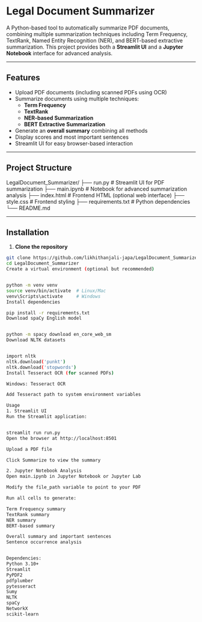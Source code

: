 # Legal Document Summarizer

A Python-based tool to automatically summarize PDF documents, combining multiple summarization techniques including Term Frequency, TextRank, Named Entity Recognition (NER), and BERT-based extractive summarization. This project provides both a **Streamlit UI** and a **Jupyter Notebook** interface for advanced analysis.

---

## Features

- Upload PDF documents (including scanned PDFs using OCR)  
- Summarize documents using multiple techniques:  
  - **Term Frequency**  
  - **TextRank**  
  - **NER-based Summarization**  
  - **BERT Extractive Summarization**  
- Generate an **overall summary** combining all methods  
- Display scores and most important sentences  
- Streamlit UI for easy browser-based interaction  

---

## Project Structure

LegalDocument_Summarizer/
├── run.py # Streamlit UI for PDF summarization
├── main.ipynb # Notebook for advanced summarization analysis
├── index.html # Frontend HTML (optional web interface)
├── style.css # Frontend styling
├── requirements.txt # Python dependencies
└── README.md

---

## Installation

1. **Clone the repository**

```bash
git clone https://github.com/likhithanjali-japa/LegalDocument_Summarizer.git
cd LegalDocument_Summarizer
Create a virtual environment (optional but recommended)


python -m venv venv
source venv/bin/activate  # Linux/Mac
venv\Scripts\activate     # Windows
Install dependencies

pip install -r requirements.txt
Download spaCy English model


python -m spacy download en_core_web_sm
Download NLTK datasets


import nltk
nltk.download('punkt')
nltk.download('stopwords')
Install Tesseract OCR (for scanned PDFs)

Windows: Tesseract OCR

Add Tesseract path to system environment variables

Usage
1. Streamlit UI
Run the Streamlit application:


streamlit run run.py
Open the browser at http://localhost:8501

Upload a PDF file

Click Summarize to view the summary

2. Jupyter Notebook Analysis
Open main.ipynb in Jupyter Notebook or Jupyter Lab

Modify the file_path variable to point to your PDF

Run all cells to generate:

Term Frequency summary
TextRank summary
NER summary
BERT-based summary

Overall summary and important sentences
Sentence occurrence analysis


Dependencies:
Python 3.10+
Streamlit
PyPDF2
pdfplumber
pytesseract
Sumy
NLTK
spaCy
NetworkX
scikit-learn




